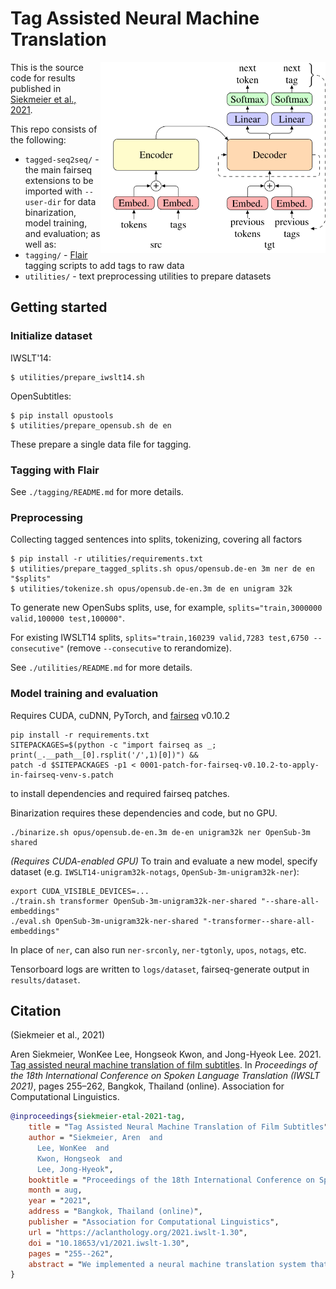 # Tag Assisted Neural Machine Translation

<img align="right" src="./diagram.svg" title="Tagged seq2seq" width="360">

This is the source code for results published in [Siekmeier et al., 2021](https://aclanthology.org/2021.iwslt-1.30).

This repo consists of the following:
- `tagged-seq2seq/` - the main fairseq extensions to be imported with `--user-dir`
   for data binarization, model training, and evaluation;
as well as:
- `tagging/` - [Flair](https://github.com/flairNLP/flair)
   tagging scripts to add tags to raw data
- `utilities/` - text preprocessing utilities to prepare datasets

## Getting started

### Initialize dataset

IWSLT'14:
```
$ utilities/prepare_iwslt14.sh
```

OpenSubtitles:
```
$ pip install opustools
$ utilities/prepare_opensub.sh de en
```

These prepare a single data file for tagging.

### Tagging with Flair

See `./tagging/README.md` for more details.

### Preprocessing

Collecting tagged sentences into splits, tokenizing, covering all factors
```
$ pip install -r utilities/requirements.txt
$ utilities/prepare_tagged_splits.sh opus/opensub.de-en 3m ner de en "$splits"
$ utilities/tokenize.sh opus/opensub.de-en.3m de en unigram 32k
```
To generate new OpenSubs splits, use, for example, `splits="train,3000000 valid,100000 test,100000"`.

For existing IWSLT14 splits, `splits="train,160239 valid,7283 test,6750 --consecutive"` (remove `--consecutive` to rerandomize).

See `./utilities/README.md` for more details.

### Model training and evaluation

Requires CUDA, cuDNN, PyTorch, and [fairseq](https://github.com/pytorch/fairseq) v0.10.2
```
pip install -r requirements.txt
SITEPACKAGES=$(python -c "import fairseq as _; print(_.__path__[0].rsplit('/',1)[0])") &&
patch -d $SITEPACKAGES -p1 < 0001-patch-for-fairseq-v0.10.2-to-apply-in-fairseq-venv-s.patch
```
to install dependencies and required fairseq patches.

Binarization requires these dependencies and code, but no GPU.
```
./binarize.sh opus/opensub.de-en.3m de-en unigram32k ner OpenSub-3m shared
```

_(Requires CUDA-enabled GPU)_ To train and evaluate a new model, specify dataset
(e.g. `IWSLT14-unigram32k-notags`, `OpenSub-3m-unigram32k-ner`):
```
export CUDA_VISIBLE_DEVICES=...
./train.sh transformer OpenSub-3m-unigram32k-ner-shared "--share-all-embeddings"
./eval.sh OpenSub-3m-unigram32k-ner-shared "-transformer--share-all-embeddings"
```

In place of `ner`, can also run `ner-srconly`, `ner-tgtonly`, `upos`, `notags`, etc.

Tensorboard logs are written to `logs/dataset`, fairseq-generate output in `results/dataset`.

## Citation

(Siekmeier et al., 2021)

Aren Siekmeier, WonKee Lee, Hongseok Kwon, and Jong-Hyeok Lee. 2021. [Tag assisted neural machine translation of film subtitles](https://doi.org/10.18653/v1/2021.iwslt-1.30). In _Proceedings of the 18th International Conference on Spoken Language Translation (IWSLT 2021)_, pages 255–262, Bangkok, Thailand (online). Association for Computational Linguistics.

``` bibtex
@inproceedings{siekmeier-etal-2021-tag,
    title = "Tag Assisted Neural Machine Translation of Film Subtitles",
    author = "Siekmeier, Aren  and
      Lee, WonKee  and
      Kwon, Hongseok  and
      Lee, Jong-Hyeok",
    booktitle = "Proceedings of the 18th International Conference on Spoken Language Translation (IWSLT 2021)",
    month = aug,
    year = "2021",
    address = "Bangkok, Thailand (online)",
    publisher = "Association for Computational Linguistics",
    url = "https://aclanthology.org/2021.iwslt-1.30",
    doi = "10.18653/v1/2021.iwslt-1.30",
    pages = "255--262",
    abstract = "We implemented a neural machine translation system that uses automatic sequence tagging to improve the quality of translation. Instead of operating on unannotated sentence pairs, our system uses pre-trained tagging systems to add linguistic features to source and target sentences. Our proposed neural architecture learns a combined embedding of tokens and tags in the encoder, and simultaneous token and tag prediction in the decoder. Compared to a baseline with unannotated training, this architecture increased the BLEU score of German to English film subtitle translation outputs by 1.61 points using named entity tags; however, the BLEU score decreased by 0.38 points using part-of-speech tags. This demonstrates that certain token-level tag outputs from off-the-shelf tagging systems can improve the output of neural translation systems using our combined embedding and simultaneous decoding extensions.",
}
```
